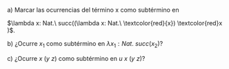 a) Marcar las ocurrencias del término x como subtérmino en 

$\lambda x: Nat.\ succ((\lambda x: Nat.\ \textcolor{red}{x}) \textcolor{red}x )$.



b) ¿Ocurre $x_1$ como subtérmino en $λx_1 : Nat.\ succ(x_2)$?

c) ¿Ocurre $x\ (y\ z)$ como subtérmino en $u\ x\ (y\ z)$?

